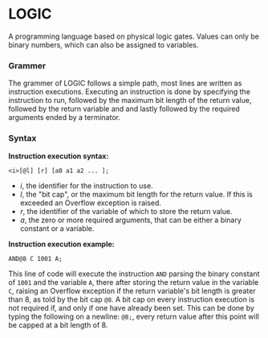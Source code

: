 # LOGIC
A programming language based on physical logic gates. Values can only be binary numbers, which can also be assigned to variables.

### Grammer

The grammer of LOGIC follows a simple path, most lines are written as instruction executions. Executing an instruction is done by specifying the instruction to run, followed by the maximum bit length of the return value, followed by the return variable and and lastly followed by the required arguments ended by a terminator.

### Syntax
**Instruction execution syntax:**

`` <i>[@l] [r] [a0 a1 a2 ... ]; ``
* *i*, the identifier for the instruction to use.
* *l*, the "bit cap", or the maximum bit length for the return value. If this is exceeded an Overflow exception is raised.
* *r*, the identifier of the variable of which to store the return value.
* *a*, the zero or more required arguments, that can be either a binary constant or a variable.

**Instruction execution example:**

`` AND@8 C 1001 A; ``

This line of code will execute the instruction ``AND`` parsing the binary constant of ``1001`` and the variable ``A``, there after storing the return value in the variable ``C``, raising an Overflow exception if the return variable's bit length is greater than 8, as told by the bit cap ``@8``.
A bit cap on every instruction execution is not required if, and only if one have already been set. This can be done by typing the following on a newline: ``@8;``, every return value after this point will be capped at a bit length of 8.
